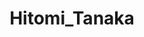 ---
title: Hitomi_Tanaka
crosslinks:
- livven
- JavDownloadCenter
- megalinks
- NadineJansen
- lactation
- porninfifteenseconds
---